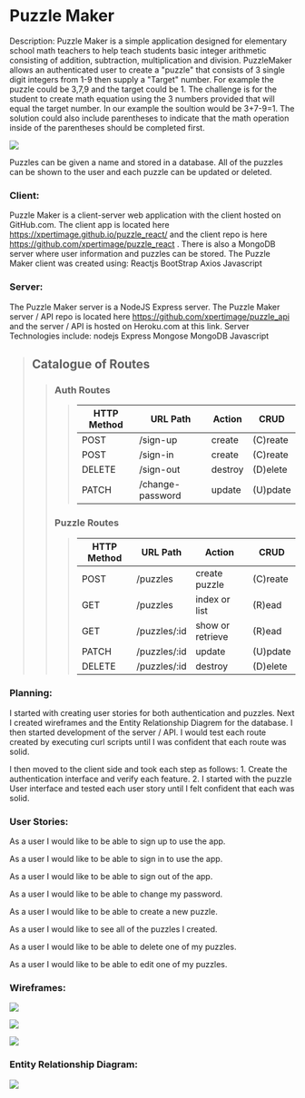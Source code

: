 # Puzzle Maker
Description:
Puzzle Maker is a simple application designed for elementary school math teachers to help teach students basic integer arithmetic consisting of addition, subtraction, multiplication and division. PuzzleMaker allows an authenticated user to create a "puzzle" that consists of 3 single digit integers from 1-9 then supply a "Target" number. For example the puzzle could be 3,7,9 and the target could be 1. The challenge is for the student to create math equation using the 3 numbers provided that will equal the target number. In our example the soultion would be 3+7-9=1. The solution could also include parentheses to indicate that the math operation inside of the parentheses should be completed first.

![](./public/PuzzleMaker.png)

Puzzles can be given a name and stored in a database. All of the puzzles can be shown to the user and each puzzle can be updated or deleted.

### Client:
Puzzle Maker is a client-server web application with the client hosted on GitHub.com. The client app is located here https://xpertimage.github.io/puzzle_react/ and the client repo is here https://github.com/xpertimage/puzzle_react . There is also a MongoDB server where user information and puzzles can be stored. The Puzzle Maker client was created using:
Reactjs
BootStrap
Axios
Javascript

### Server:
The Puzzle Maker server is a NodeJS Express server. The Puzzle Maker server / API repo is located here https://github.com/xpertimage/puzzle_api and the server / API is hosted on Heroku.com at this link.
Server Technologies include:
nodejs
Express
Mongose
MongoDB
Javascript


> ## Catalogue of Routes
>> ### Auth Routes
>>> | HTTP Method | URL Path | Action | CRUD |
>>> |--|--|--|--|
>>> | POST | /sign-up | create | (C)reate |
>>> | POST | /sign-in | create | (C)reate |
>>> | DELETE | /sign-out | destroy | (D)elete |
>>> | PATCH | /change-password | update | (U)pdate |
>>>
>>
>> ### Puzzle Routes
>>> | HTTP Method | URL Path | Action | CRUD |
>>> |--|--|--|--|
>>> | POST | /puzzles | create puzzle | (C)reate |
>>> | GET | /puzzles | index or list | (R)ead |
>>> | GET | /puzzles/:id | show or retrieve | (R)ead |
>>> | PATCH | /puzzles/:id | update | (U)pdate |
>>> | DELETE | /puzzles/:id | destroy | (D)elete |
>>>

### Planning:
I started with creating user stories for both authentication and puzzles. Next I created wireframes and the Entity Relationship Diagrem for the database. I then started development of the server / API. I would test each route created by executing curl scripts until I was confident that each route was solid.

I then moved to the client side and took each step as follows: 1. Create the authentication interface and verify each feature. 2. I started with the puzzle User interface and tested each user story until I felt confident that each was solid.

### User Stories:
As a user I would like to be able to sign up to use the app.

As a user I would like to be able to sign in to use the app.

As a user I would like to be able to sign out of the app.

As a user I would like to be able to change my password.

As a user I would like to be able to create a new puzzle.

As a user I would like to see all of the puzzles I created.

As a user I would like to be able to delete one of my puzzles.

As a user I would like to be able to edit one of my puzzles.

### Wireframes:
![](./public/Wireframe1.jpg)

![](./public/Wireframe2.jpg)

![](./public/Wireframe3.jpg)


### Entity Relationship Diagram:
![](./public/ERD.jpg)
